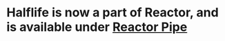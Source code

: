 # Halflife is now a part of Reactor, and is available under [Reactor Pipe](https://github.com/reactor/reactor-addons/tree/master/reactor-pipe)

